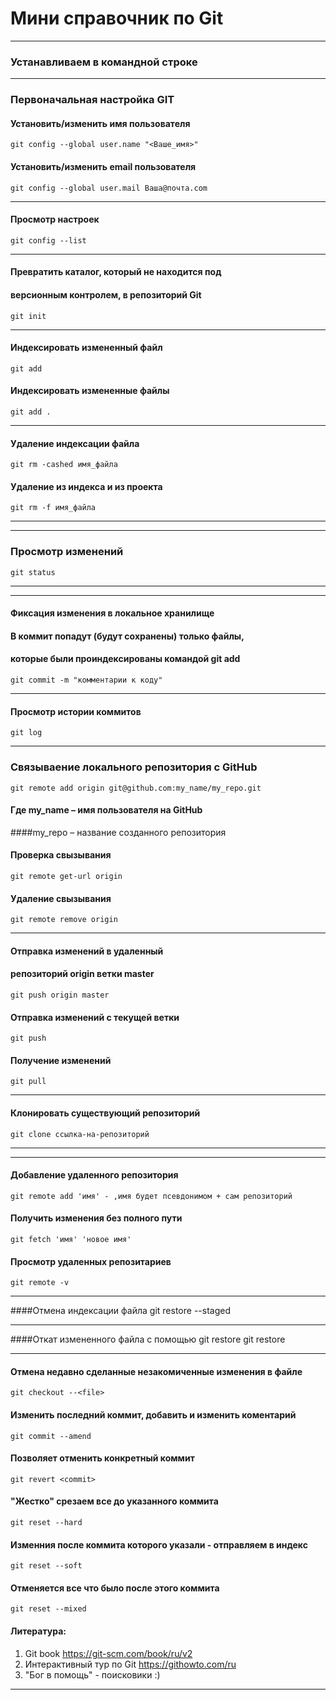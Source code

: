 # Мини справочник по Git
***
### Устанавливаем в командной строке
***
### **Первоначальная настройка GIT**
#### Установить/изменить имя пользователя
    git config --global user.name "<Ваше_имя>"
#### Установить/изменить email пользователя
    git config --global user.mail Ваша@почта.com

***
#### Просмотр настроек
    git config --list

***
#### Превратить каталог, который не находится под
#### версионным контролем, в репозиторий Git
    git init

***
#### Индексировать измененный файл
    git add
#### Индексировать измененные файлы
    git add .

***
#### Удаление индексации файла
    git rm -cashed имя_файла
#### Удаление из индекса и из проекта
    git rm -f имя_файла

***
***
### Просмотр изменений
    git status
***
***
#### Фиксация изменения в локальное хранилище
#### В коммит попадут (будут сохранены) только файлы, 
#### которые были проиндексированы командой git add
    git commit -m "комментарии к коду"
***
#### Просмотр истории коммитов
    git log

***
### Связываение локального репозитория с GitHub 
    git remote add origin git@github.com:my_name/my_repo.git
#### Где my_name – имя пользователя на GitHub 
####my_repo – название созданного репозитория
#### Проверка свызывания  
    git remote get-url origin 
#### Удаление свызывания  
    git remote remove origin

***
#### Отправка изменений в удаленный 
#### репозиторий origin ветки master
    git push origin master

#### Отправка изменений c текущей ветки
    git push
#### Получение изменений
    git pull
***
#### Клонировать существующий репозиторий
    git clone ссылка-на-репозиторий
***
***
#### Добавление удаленного репозитория
    git remote add 'имя' - ,имя будет псевдонимом + сам репозиторий
#### Получить изменения без полного пути 
    git fetch 'имя' 'новое имя'
#### Просмотр удаленных репозитариев
    git remote -v
***
####Отмена индексации файла
    git restore --staged <file>
***
####Откат измененного файла с помощью git restore
    git restore <file>
***
#### Отмена недавно сделанные незакомиченные изменения в файле
    git checkout --<file>
#### Изменить последний коммит, добавить и изменить коментарий 
    git commit --amend
#### Позволяет отменить конкретный коммит
    git revert <commit>
#### "Жестко" срезаем все до указанного коммита 
    git reset --hard
#### Изменния после коммита которого указали - отправляем в индекс 
    git reset --soft
#### Отменяется все что было после этого коммита
    git reset --mixed


#### Литература:
1. Git book <https://git-scm.com/book/ru/v2>
2. Интерактивный тур по Git <https://githowto.com/ru>
3. "Бог в помощь" - поисковики :)

***
